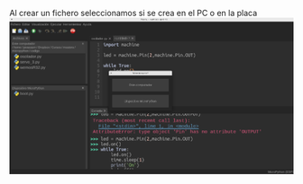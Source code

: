 
Al crear un fichero seleccionamos si se crea en el PC o en la placa
![](./images/Thonny_microOrPC_file.png)